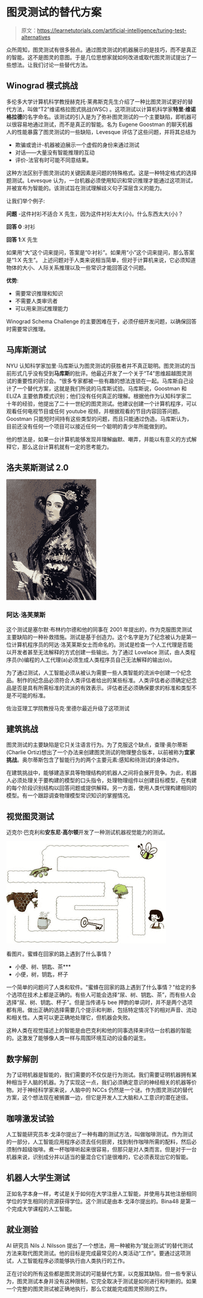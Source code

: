 # 图灵测试的替代方案

> 原文：<https://learnetutorials.com/artificial-intelligence/turing-test-alternatives>

众所周知，图灵测试有很多弱点。通过图灵测试的机器展示的是技巧，而不是真正的智能。这不是图灵的意图。于是几位思想家就如何改进或取代图灵测试提出了一些想法。让我们讨论一些替代方法。

## Winograd 模式挑战

多伦多大学计算机科学教授赫克托·莱弗斯克先生介绍了一种比图灵测试更好的替代方法，叫做“T2”维诺格拉图式挑战(WSC) 。这项测试以计算机科学家**特里·维诺格拉德**的名字命名。该测试的引入是为了弥补图灵测试的一个主要缺陷，即机器可以很容易地通过测试，而不是真正的智能。名为 Eugene Goostman 的聊天机器人的性能暴露了图灵测试的一些缺陷，Levesque 评估了这些问题，并将其总结为

*   欺骗或诡计-机器被迫展示一个虚假的身份来通过测试
*   对话——大量没有智能推理的互动
*   评价-法官有时可能不同意结果。

这种方法区别于图灵测试的关键因素是问题的特殊格式。这是一种特定格式的选择题测试。Levesque 认为，一台机器必须使用知识和常识推理才能通过这项测试，并被宣布为智能的。该测试旨在测试理解歧义句子深层含义的能力。

让我们举个例子:

**问题** -这件衬衫不适合 X 先生，因为这件衬衫太大(小)。什么东西太大(小)？

**回答 0** :衬衫

**回答 1**:X 先生

如果用“大”这个词来提问，答案是“0:衬衫”。如果用“小”这个词来提问，那么答案是“1:X 先生”。
上述问题对于人类来说相当简单，但对于计算机来说，它必须知道物体的大小、人际关系推理以及一些常识才能回答这个问题。

**优势**:

*   需要常识推理和知识
*   不需要人类审讯者
*   可以用来测试推理能力

Winograd Schema Challenge 的主要困难在于，必须仔细开发问题，以确保回答时需要常识推理。

## 马库斯测试

NYU 认知科学家加里·马库斯认为图灵测试的获胜者并不真正聪明。图灵测试的当前形式几乎没有受到**马库斯**的批评。他最近开发了一个关于“T4”思维超越图灵测试的重要性的研讨会。“很多专家都被一些有趣的想法连锁在一起。马库斯自己设计了一个替代方案，这就是我们所说的马库斯试验。马库斯说，Goostman 和 ELIZA 主要依靠模式识别；他们没有任何真正的理解。根据他作为认知科学家二十年的经验，他提出了二十一世纪的图灵测试。他建议创建一个计算机程序，可以观看任何电视节目或任何 youtube 视频，并根据观看的节目内容回答问题。Goostman 只能短时间持有这些类型的问题，而且只能通过伪造。马库斯认为，目前还没有任何一个项目可以接近任何一个聪明的青少年所能做到的。

他的想法是，如果一台计算机能够发现并理解幽默、嘲弄，并能以有意义的方式解释它，那么这台计算机就有一定的思考能力。

## 洛夫莱斯测试 2.0

![Turing Test](img/b561215ff58a0a283ca3c3ed71b9e9af.png)

### 阿达·洛芙莱斯

这个测试是塞尔默·布林约尔德和他的同事在 2001 年提出的，作为克服图灵测试主要缺陷的一种补救措施。测试是基于创造力。这个名字是为了纪念被认为是第一位计算机程序员的阿达·洛芙莱斯女士而命名的。测试是检查一个人工代理是否能以开发者甚至无法解释的方式创建一些输出。为了通过 Lovelace 测试，由人类程序员(h)编程的人工代理(a)必须生成人类程序员自己无法解释的输出(o)。

为了通过测试，人工智能必须从被认为需要一些人类智能的流派中创建一个纪念品。制作的纪念品必须符合人类评估者给出的某些标准。人类评估者必须确定纪念品是否是具有所需标准的流派的有效表示。评估者还必须确保要求的标准和类型不是不可能的标准。

佐治亚理工学院教授马克·里德尔最近升级了这项测试

## 建筑挑战

图灵测试的主要缺陷是它只关注语言行为。为了克服这个缺点，查理·奥尔蒂斯(Charlie Ortiz)想出了一个办法来创建图灵测试的物理整合版本，以前被称为**宜家挑战**。奥尔蒂斯包含了智能行为的两个主要元素:感知和待测试的身体动作。

在建筑挑战中，能够建造家具等物理结构的机器人之间将会展开竞争。为此，机器人必须处理关于要构建的模型的口头指令，处理物理组件以创建目标模型，在构建的每个阶段识别结构以回答问题或提供解释。另一方面，使用人类代理构建相同的模型。有一个跟踪调查物理模型常识知识的掌握情况。

## 视觉图灵测试

迈克尔·巴克利和**安东尼·高尔顿**开发了一种测试机器视觉能力的测试。

![Turing Test](img/93d7a75898eed7e4e3c882ed23a99f46.png)

看图片。蜜蜂在回家的路上遇到了什么事情？

*   小便、树、钥匙、茶***
*   小便，树，钥匙，杯子

一个简单的问题问了人类和软件。"蜜蜂在回家的路上遇到了什么事情？"给定的多个选项在技术上都是正确的。有些人可能会选择“尿、树、钥匙、茶”，而有些人会选择“尿、树、钥匙、杯子”。但是当传递与 bee 押韵的单词时，并不是两个选项都有用。做出正确的选择需要几个提示和判断，包括特定情况下的相对声音、流动和相关性。人类可以更正确地处理它，但机器会失败。

这种人类在视觉描述上的智能是由巴克利和他的同事选择来评估一台机器的智能的。这激发了能够像人类一样与周围环境互动的设备的诞生。

## 数字解剖

为了证明机器是智能的，我们需要的不仅仅是行为测试。我们需要证明机器拥有某种相当于人脑的机器。为了实现这一点，我们必须确定意识的神经相关的机器等价物。对于神经科学家来说，人脑中的 NCCs 仍然是一个谜。作为图灵测试的替代方案，这个想法现在被搁置一边，但它是开发人工大脑和人工意识的潜在途径。

## 咖啡激发试验

人工智能研究员本·戈泽尔提出了一种有趣的测试方法，叫做咖啡测试。作为测试的一部分，人工智能应用程序必须去任何厨房，找到制作咖啡所需的配料，然后必须制作超级咖啡。煮一杯咖啡听起来很容易，但那只是对人类而言。但是对于一台机器来说，识别成分并以适当的量混合它们是很难的，它必须表现出它的智能。

## 机器人大学生测试

正如名字本身一样，考试是关于如何在大学注册人工智能，并使用与其他注册相同学位的学生相同的资源获得学位。这个测试是由本·戈泽尔提出的。Bina48 是第一个完成大学课程的人工智能。

## 就业测验

AI 研究员 Nils J. Nilsson 提出了一个想法，用一种被称为“就业测试”的替代测试方法来取代图灵测试。他的目标是完成最常见的人类活动“工作”。要通过这项测试，人工智能程序必须能够执行由人类执行的工作。

正在讨论的所有这些都是图灵测试的可能替代方案，以克服其缺陷，但一些专家认为，图灵测试本身并没有这种限制，它完全取决于测试是如何进行和判断的。如果一个完整的图灵测试被正确地执行，那么它就能完成图灵预测的工作。